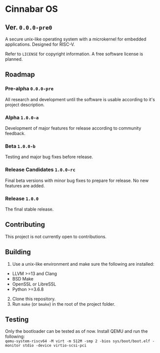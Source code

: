 # Cinnabar OS
## Ver. `0.0.0-pre0`

A secure unix-like operating system with a microkernel for embedded applications. Designed for RISC-V.

Refer to `LICENSE` for copyright information. A free software license is planned.

## Roadmap
### **Pre-alpha `0.0.0-pre`**
All research and development until the software is usable according to it's project description.
### Alpha `1.0.0-a`
Development of major features for release according to community feedback.
### Beta `1.0.0-b`
Testing and major bug fixes before release.
### Release Candidates `1.0.0-rc`
Final beta versions with minor bug fixes to prepare for release. No new features are added.
### Release `1.0.0`
The final stable release.

## Contributing
This project is not currently open to contributions.

## Building
1. Use a unix-like environment and make sure the following are installed:
* LLVM >=13 and Clang
* BSD Make
* OpenSSL or LibreSSL
* Python >=3.6.8
2. Clone this repository.
3. Run `make` (or `bmake`) in the root of the project folder.

## Testing
Only the bootloader can be tested as of now. Install QEMU and run the following:\
```qemu-system-riscv64 -M virt -m 512M -smp 2 -bios sys/boot/boot.elf -monitor stdio -device virtio-scsi-pci```
